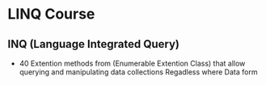 # LINQ Course

## INQ (Language Integrated Query) 
+ 40 Extention methods from (Enumerable Extention Class) that allow querying and manipulating data collections Regadless where Data form
